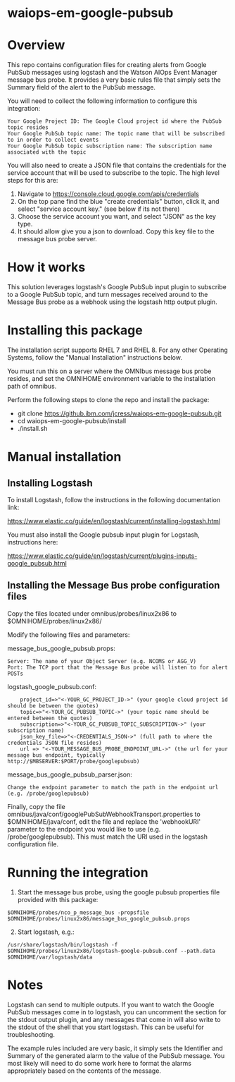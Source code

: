 # waiops-em-google-pubsub

# Overview

This repo contains configuration files for creating alerts from Google PubSub messages using logstash and the Watson AIOps Event 
Manager message bus probe. It provides a very basic rules file that simply sets the Summary field of the alert to the PubSub message.

You will need to collect the following information to configure this integration:

	Your Google Project ID: The Google Cloud project id where the PubSub topic resides
	Your Google PubSub topic name: The topic name that will be subscribed to in order to collect events
	Your Google PubSub topic subscription name: The subscription name associated with the topic

You will also need to create a JSON file that contains the credentials for the service account that will be used to
subscribe to the topic. The high level steps for this are:

1. Navigate to https://console.cloud.google.com/apis/credentials
2. On the top pane find the blue "create credentials" button, click it, and select "service account key." (see below if its not there)
3. Choose the service account you want, and select "JSON" as the key type.
4. It should allow give you a json to download. Copy this key file to the message bus probe server.

# How it works

This solution leverages logstash's Google PubSub input plugin to subscribe to a Google PubSub topic, and turn messages received around to
the Message Bus probe as a webhook using the logstash http output plugin. 

# Installing this package

The installation script supports RHEL 7 and RHEL 8. For any other Operating Systems, follow the "Manual Installation" 
instructions below.

You must run this on a server where the OMNIbus message bus probe resides, and set the OMNIHOME environment variable to the installation
path of omnibus. 

Perform the following steps to clone the repo and install the package:


- git clone https://github.ibm.com/jcress/waiops-em-google-pubsub.git
- cd waiops-em-google-pubsub/install
- ./install.sh



# Manual installation

## Installing Logstash

To install Logstash, follow the instructions in the following documentation link:

https://www.elastic.co/guide/en/logstash/current/installing-logstash.html

You must also install the Google pubsub input plugin for Logstash, instructions here:

https://www.elastic.co/guide/en/logstash/current/plugins-inputs-google_pubsub.html

## Installing the Message Bus probe configuration files

Copy the files located under omnibus/probes/linux2x86 to $OMNIHOME/probes/linux2x86/

Modify the following files and parameters:

message_bus_google_pubsub.props:

	Server: The name of your Object Server (e.g. NCOMS or AGG_V)
	Port: The TCP port that the Message Bus probe will listen to for alert POSTs

logstash_google_pubsub.conf:

        project_id=>"<-YOUR_GC_PROJECT_ID->" (your google cloud project id should be between the quotes)
        topic=>"<-YOUR_GC_PUBSUB_TOPIC->" (your topic name should be entered between the quotes)
        subscription=>"<-YOUR_GC_PUBSUB_TOPIC_SUBSCRIPTION->" (your subscription name)
        json_key_file=>"<-CREDENTIALS_JSON->" (full path to where the credentials JSON file resides)
        url => "<-YOUR_MESSAGE_BUS_PROBE_ENDPOINT_URL->" (the url for your message bus endpoint, typically http://$MBSERVER:$PORT/probe/googlepubsub)

message_bus_google_pubsub_parser.json:

	Change the endpoint parameter to match the path in the endpoint url (e.g. /probe/googlepubsub)

Finally, copy the file omnibus/java/conf/googlePubSubWebhookTransport.properties to $OMNIHOME/java/conf, edit the file and replace the 'webhookURI'
parameter to the endpoint you would like to use (e.g. /probe/googlepubsub). This must match the URI used in the logstash configuration file.
	
# Running the integration

1. Start the message bus probe, using the google pubsub properties file provided with this package:

```
$OMNIHOME/probes/nco_p_message_bus -propsfile $OMNIHOME/probes/linux2x86/message_bus_google_pubsub.props
```

2. Start logstash, e.g.:
	
```
/usr/share/logstash/bin/logstash -f $OMNIHOME/probes/linux2x86/logstash-google-pubsub.conf --path.data $OMNIHOME/var/logstash/data
```

# Notes

Logstash can send to multiple outputs. If you want to watch the Google PubSub messages come in to logstash, you can uncomment the section for the
stdout output plugin, and any messages that come in will also write to the stdout of the shell that you start logstash. This can be useful for
troubleshooting.

The example rules included are very basic, it simply sets the Identifier and Summary of the generated alarm to the value of the PubSub message. You
most likely will need to do some work here to format the alarms appropriately based on the contents of the message.

